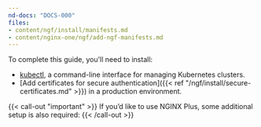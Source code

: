 ```yaml
---
nd-docs: "DOCS-000"
files:
- content/ngf/install/manifests.md
- content/nginx-one/ngf/add-ngf-manifests.md
---
```


To complete this guide, you'll need to install:

- [kubectl](https://kubernetes.io/docs/tasks/tools/), a command-line interface for managing Kubernetes clusters.
- [Add certificates for secure authentication]({{< ref "/ngf/install/secure-certificates.md" >}}) in a production environment.

{{< call-out "important" >}} If you’d like to use NGINX Plus, some additional setup is also required: {{< /call-out >}}
